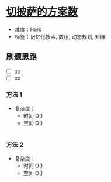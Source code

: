 # [切披萨的方案数](https://leetcode-cn.com/problems/number-of-ways-of-cutting-a-pizza/)

- 难度：Hard
- 标签：记忆化搜索, 数组, 动态规划, 矩阵

## 刷题思路

- [ ] xx
- [ ] xx

### 方法 1

- 复杂度：
    - 时间 O()
    - 空间 O()

``` js

```

### 方法 2

- 复杂度：
    - 时间 O()
    - 空间 O()

``` js

```
